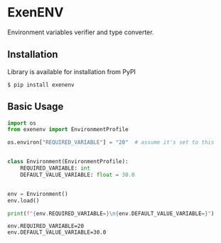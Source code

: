 # ExenENV
Environment variables verifier and type converter.

## Installation
Library is available for installation from PyPI
```shell
$ pip install exenenv
```

## Basic Usage
```python
import os
from exenenv import EnvironmentProfile

os.environ["REQUIRED_VARIABLE"] = "20"  # assume it's set to this


class Environment(EnvironmentProfile):
    REQUIRED_VARIABLE: int
    DEFAULT_VALUE_VARIABLE: float = 30.0


env = Environment()
env.load()

print(f"{env.REQUIRED_VARIABLE=}\n{env.DEFAULT_VALUE_VARIABLE=}")
```
```
env.REQUIRED_VARIABLE=20
env.DEFAULT_VALUE_VARIABLE=30.0
```
